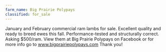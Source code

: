 ```yaml
---
farm_name: Big Prairie Polypays
classified: for_sale
---
```


January and February commercial ram lambs for sale.  Excellent quality and ready to breed ewes this fall.  Performance-tested and structurally correct.  Asking $500/ram.  View them at Big Prairie Polypays on Facebook or for more info go to www.bigprairiepolypays.com  Thank you!
